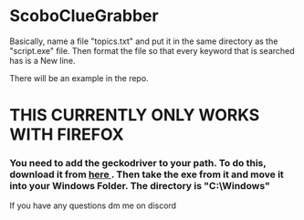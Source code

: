 # ScoboClueGrabber

<p> Basically, name a file "topics.txt" and put it in the same directory as the "script.exe" file. Then format the file so that every keyword that is searched has is a New line.</p>
<p>There will be an example  in the repo. </p>

<h1> THIS CURRENTLY ONLY WORKS WITH FIREFOX </h1>
<h3> You need to add the geckodriver to your path. To do this, download it from <a href="https://github.com/mozilla/geckodriver/releases"> here </a>. Then take the exe from it and move it into your Windows Folder. The directory is "C:\Windows" </h3>

<p> If you have any questions dm me on discord </p>
